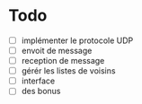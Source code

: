 # Todo

- [ ] implémenter le protocole UDP
- [ ] envoit de message
- [ ] reception de message 
- [ ] gérér les listes de voisins
- [ ] interface
- [ ] des bonus